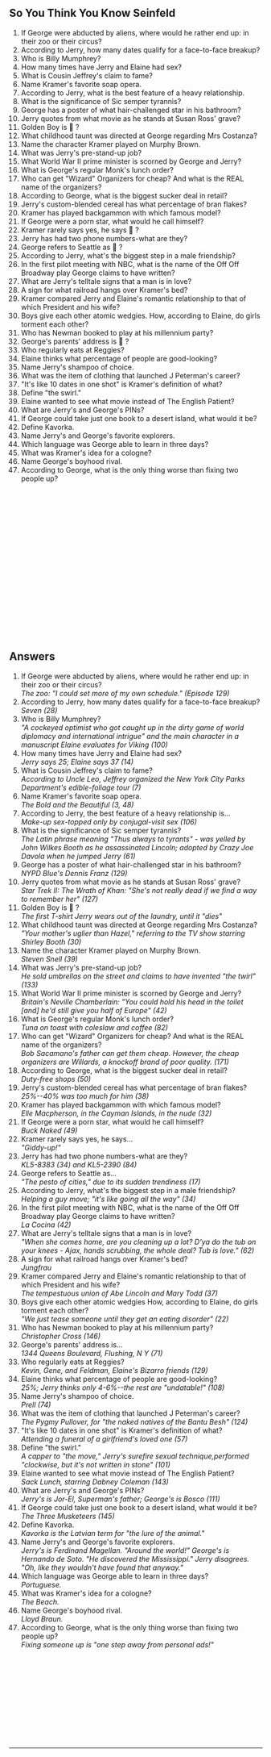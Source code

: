 ## So You Think You Know Seinfeld



<ol> 
<li>        If George were abducted by aliens,
where would he rather end up:
 in their zoo or their circus?
</li><li>      According to Jerry, how many
dates qualify for a face-to-face breakup?
</li><li>       
  Who is Billy Mumphrey?
</li><li>        How many times have Jerry and
Elaine had sex?
</li><li>         What is Cousin Jeffrey's claim
to fame?
</li><li>        Name Kramer's favorite soap
opera.
</li><li>        According to Jerry, what is
the best feature of a heavy relationship.
</li><li>     What is the significance of
Sic semper tyrannis?
</li><li>        George has a poster of what
hair-challenged star in his bathroom?
</li><li>        Jerry quotes from what movie
as he stands at Susan Ross' grave?
</li><li>        Golden Boy is &#129300; ?
</li><li>       What childhood taunt was directed
at George regarding Mrs Costanza?
</li><li>       Name the character Kramer
played on Murphy Brown.
</li><li>       What was Jerry's pre-stand-up
job?
</li><li>       What World War II prime minister
is scorned by George and Jerry?
</li><li>       What is George's regular Monk's
lunch order?
</li><li>       Who can get "Wizard" Organizers for cheap? And what is
the REAL name of the organizers?
</li><li>       According to George, what
is the biggest sucker deal in retail?
</li><li>       Jerry's custom-blended cereal
has what percentage of bran flakes?
</li><li>        Kramer has played backgammon
with which famous model?
</li><li>        If George were a porn star,
what would he call himself?
</li><li>        Kramer rarely says yes, he
says &#129300; ?
</li><li>        Jerry has had two phone numbers-what
are they?
</li><li>        George refers to Seattle as &#129300; ?
</li><li>        According to Jerry, what's
the biggest step in a male friendship?
</li><li>        In the first pilot meeting
with NBC, what is the name of the
 Off Off Broadway play George claims to
have written?
</li><li>        What are Jerry's telltale
signs that a man is in love?
</li><li>        A sign for what railroad hangs
over Kramer's bed?
</li><li>        Kramer compared Jerry and Elaine's romantic relationship to that
 of which President and his wife?
</li><li>        Boys give each other atomic
wedgies.  How, according to Elaine, 
  do girls torment each other?
</li><li>        Who has Newman booked to play
at his millennium party?
</li><li>        George's parents' address
is &#129300; ?
</li><li>        Who regularly eats at Reggies?
</li><li>        Elaine thinks what percentage
of people are good-looking?
</li><li>        Name Jerry's shampoo of choice.
</li><li>        What was the item of clothing
that launched J Peterman's career?
</li><li>        "It's like 10 dates in one
shot" is Kramer's definition of  what?
</li><li>        Define "the swirl."
</li><li>        Elaine wanted to see what
movie instead of The English Patient?
</li><li>        What are Jerry's and George's
PINs?
</li><li>        If George could take just
one book to a desert island, what would it be?
</li><li>        Define Kavorka.
</li><li>        Name Jerry's and George's
favorite explorers.
</li><li>        Which language was George
able to learn in three days?
</li><li>        What was Kramer's idea for
a cologne?
</li><li>        Name George's boyhood rival.
</li><li>        According to George, what
is the only thing worse
 than fixing two people up?
</li> </ol>
<br>
<br>

<br>
<br>
<br>
<br>
<br>
<br>
<br>
<br>
<br>
<br>
<br>
<br>
<br>
<br>
<br>

<h2> Answers </h2> 

<ol>
<li>         If George were abducted by aliens,
where would he rather
           end up: in their
zoo or their circus?<br/> 
  <i>        The zoo: "I
could set more of my own schedule." (Episode 129)
</i> </li> 

<li>        According to Jerry, how many
dates qualify for a           face-to-face
breakup?   <br/><i> Seven (28)
</i></li>   

<li>  Who is Billy Mumphrey?
<br>    <i>      "A cockeyed
optimist who got caught up in the dirty game of
        world diplomacy
and international intrigue" and the main
          character in
a manuscript Elaine evaluates for Viking (100)
</i></li>

<li>  How many times have Jerry and
Elaine had sex?
<br>  <i>        Jerry says 25;
Elaine says 37 (14)
</i></li>      

<li>  What is Cousin Jeffrey's claim
to fame?
<br>    <i>      According to
Uncle Leo, Jeffrey organized the New York
           City Parks Department's
edible-foliage tour (7)
</i></li>


<li>        Name Kramer's favorite soap opera.
<br>     <i>     The Bold and
the Beautiful (3, 48)
</i></li>


<li>       According to Jerry, the best
feature of a heavy relationship
           is...
<br>   <i>       Make-up sex-topped
only by conjugal-visit sex (106)
</i></li>

<li>          What is the significance of Sic
semper tyrannis?
<br>     <i>     The Latin phrase meaning
"Thus always to tyrants" - was
           yelled by John
Wilkes Booth as he assassinated Lincoln;
  adopted by Crazy
Joe Davola when he jumped Jerry (61)
</i></li>


<li>  George has a poster of what hair-challenged
star in his
  bathroom?
<br>      <i>    NYPD Blue's
Dennis Franz (129)
</i></li>

<li>  Jerry quotes from what movie
as he stands at Susan Ross'
  grave?
<br>    <i>      Star Trek II:
The Wrath of Khan: "She's not really dead if
  we find a way
to remember her" (127)
</i></li>

<li>  Golden Boy is &#129300; ?
<br>    <i>      The first T-shirt
Jerry wears out of the laundry, until it "dies"
</i></li>


<li>         What childhood taunt was directed
at George regarding
  Mrs Costanza?
<br>     <i>     "Your mother's
uglier than Hazel," referring to the TV show
  starring Shirley
Booth (30)
</i></li>


<li>        Name the character Kramer played
on Murphy Brown.
<br>  <i>        Steven Snell
(39)
</i></li>
<li>         What was Jerry's pre-stand-up
job?
<br>     <i>     He sold umbrellas
on the street and claims to have invented
  "the twirl"
(133)
</i></li>
<li>        What World War II prime minister
is scorned by George
  and Jerry?
<br>     <i>     Britain's Neville
Chamberlain: "You could hold his head in
  the toilet [and]
he'd still give you half of Europe" (42)
</i></li>
<li>         What is George's regular Monk's
lunch order?
<br>      <i>    Tuna on toast
with coleslaw and coffee (82)
</i></li>

<li>   Who can get "Wizard" Organizers for cheap? And what is
the REAL name of the organizers?  
<br><i>  Bob Sacamano's father can get them cheap. However, the cheap organizers are Willards, a knockoff brand of poor quality. (171)</i></li>

<li>        According to George, what is
the biggest sucker deal in
  retail?
<br>     <i>     Duty-free shops
(50)</i></li>

<li>        Jerry's custom-blended cereal
has what percentage of bran
  flakes?
<br>  <i>        25%--40% was
too much for him (38) </i></li>

<li>         Kramer has played backgammon
with which famous
  model?
<br>      <i>    Elle Macpherson,
in the Cayman Islands, in the nude (32)
</i></li>
<li>        If George were a porn star,
what would he call himself?
<br>     <i>     Buck Naked (49)
</i></li>

<li>       Kramer rarely says yes, he says...
<br>     <i>     "Giddy-up!" </i></li>
<li>        Jerry has had two phone numbers-what
are they?
<br>     <i>     KL5-8383 (34)
and KL5-2390 (84) </i></li>
<li>        George refers to Seattle as...
<br>       <i>   "The pesto of
cities," due to its sudden trendiness (17) </i></li>
<li>        According to Jerry, what's the
biggest step in a male
  friendship?
<br>    <i>      Helping a guy
move; "it's like going all the way" (34) </i></li>
<li>         In the first pilot meeting with
NBC, what is the name of the
  Off Off Broadway
play George claims to have written?
<br>    <i>      La Cocina (42) 
</i></li>
<li>        What are Jerry's telltale signs
that a man is in love?
<br>      <i>    "When she comes
home, are you cleaning up a lot? D'ya do
  the tub on your
knees - Ajax, hands scrubbing, the whole
  deal? Tub is
love." (62) 
</i></li>
<li>         A sign for what railroad hangs
over Kramer's bed?
<br>       <i>   Jungfrau 
</i></li>
<li>         Kramer compared Jerry and Elaine's
romantic relationship
  to that of which
President and his wife?
<br>  <i>        The tempestuous
union of Abe Lincoln and Mary Todd (37)
</i></li>

<li>         Boys give each other atomic
wedgies How, according to
  Elaine, do girls
torment each other?
<br>    <i>      "We just tease
someone until they get an eating disorder"
   (22)
</i></li>
<li>         Who has Newman booked to play
at his millennium party?
<br>   <i>       Christopher
Cross (146) </i></li>

<li>       George's parents' address is...
<br>    <i>      1344 Queens
Boulevard, Flushing, N Y (71) </i></li>

<li>        Who regularly eats at Reggies?
<br>    <i>      Kevin, Gene,
and Feldman, Elaine's Bizarro friends (129)
</i></li>

<li>         Elaine thinks what percentage
of people are good-looking?
<br>      <i>    25%; Jerry thinks
only 4-6%--the rest are "undatable!" (108)
</i></li>

<li>        Name Jerry's shampoo of choice.
<br>     <i>     Prell (74) </i></li>
<li>        What was the item of clothing
that launched J Peterman's
  career?
<br>     <i>     The Pygmy Pullover,
for "the naked natives of the Bantu
  Besh" (124) </i></li>

<li>       "It's like 10 dates in one shot"
is Kramer's definition of
  what?
<br>  <i>        Attending a
funeral of a girlfriend's loved one (57) 
</i></li>

<li>         Define "the swirl."
<br>   <i>       A capper to
"the move," Jerry's surefire sexual
  technique,performed
"clockwise, but it's not written in stone"
  (101)</i></li>

<li>        Elaine wanted to see what movie
instead of The English
  Patient?
<br>     <i>     Sack Lunch,
starring Dabney Coleman (143)
</i></li>

<li>         What are Jerry's and George's
PINs?
<br>    <i>      Jerry's is Jor-El,
Superman's father; George's is Bosco (111)
</i></li>

<li>         If George could take just one
book to a desert island, what
  would it be?
<br>   <i>       The Three Musketeers
(145) </i></li>
<li>         Define Kavorka.
<br>   <i>       Kavorka is the
Latvian term for "the lure of the animal."
</i></li>
<li>         Name Jerry's and George's favorite
explorers.
<br>    <i>      Jerry's is Ferdinand
Magellan. "Around the world!"
  George's is
Hernando de Soto. "He discovered the
  Mississippi."
Jerry disagrees. "Oh, like they wouldn't have
  found that anyway." </i></li>

<li>        Which language was George able
to learn in three days?
<br>   <i>       Portuguese.  </i></li>
<li>     What was Kramer's idea for a
cologne?
<br>   <i>       The Beach. </i></li>
<li>     Name George's boyhood rival.
<br>     <i>     Lloyd Braun.</i></li>
<li>       According to George, what is
the only thing worse than
  fixing two people
up?
<br>      <i>    Fixing someone
up is "one step away from personal ads!"</i></li>
</ol>

<br/><br/><br/><br/><br/><br/>
---
---